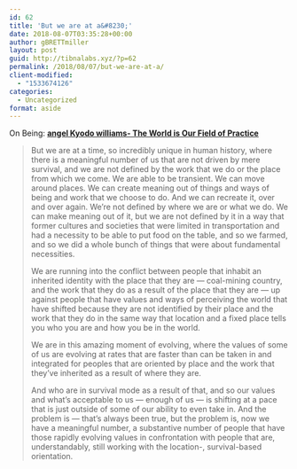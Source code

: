 ```yaml
---
id: 62
title: 'But we are at a&#8230;'
date: 2018-08-07T03:35:28+00:00
author: gBRETTmiller
layout: post
guid: http://tibnalabs.xyz/?p=62
permalink: /2018/08/07/but-we-are-at-a/
client-modified:
  - "1533674126"
categories:
  - Uncategorized
format: aside
---
```

On Being: [**angel Kyodo williams- The World is Our Field of Practice**](https://onbeing.org/programs/the-world-is-our-field-of-practice-apr2018/)

> But we are at a time, so incredibly unique in human history, where there is a meaningful number of us that are not driven by mere survival, and we are not defined by the work that we do or the place from which we come. We are able to be transient. We can move around places. We can create meaning out of things and ways of being and work that we choose to do. And we can recreate it, over and over again. We’re not defined by where we are or what we do. We can make meaning out of it, but we are not defined by it in a way that former cultures and societies that were limited in transportation and had a necessity to be able to put food on the table, and so we farmed, and so we did a whole bunch of things that were about fundamental necessities.
> 
> We are running into the conflict between people that inhabit an inherited identity with the place that they are — coal-mining country, and the work that they do as a result of the place that they are — up against people that have values and ways of perceiving the world that have shifted because they are not identified by their place and the work that they do in the same way that location and a fixed place tells you who you are and how you be in the world.
> 
> We are in this amazing moment of evolving, where the values of some of us are evolving at rates that are faster than can be taken in and integrated for peoples that are oriented by place and the work that they’ve inherited as a result of where they are.
> 
> And who are in survival mode as a result of that, and so our values and what’s acceptable to us — enough of us — is shifting at a pace that is just outside of some of our ability to even take in. And the problem is — that’s always been true, but the problem is, now we have a meaningful number, a substantive number of people that have those rapidly evolving values in confrontation with people that are, understandably, still working with the location-, survival-based orientation.